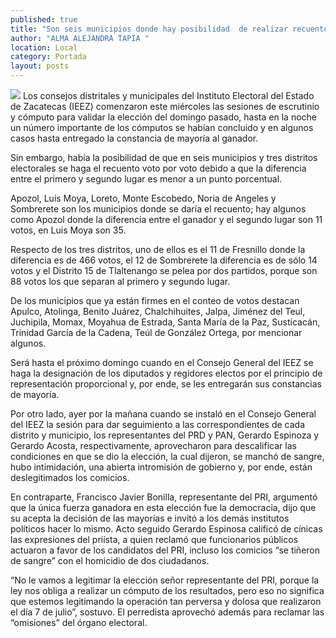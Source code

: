 ```yaml
---
published: true
title: "Son seis municipios donde hay posibilidad  de realizar recuento voto por voto, informan"
author: "ALMA ALEJANDRA TAPIA "
location: Local
category: Portada
layout: posts
---
```


![](http://i.imgur.com/L6wYVyLm.jpg)
Los consejos distritales y municipales del Instituto Electoral del Estado de Zacatecas (IEEZ) comenzaron este miércoles las sesiones de escrutinio y cómputo para validar la elección del domingo pasado, hasta en la noche un número importante de los cómputos se habían concluido y en algunos casos hasta entregado la constancia de mayoría al ganador.
 
Sin embargo, había la posibilidad de que en seis municipios y tres distritos electorales se haga el recuento voto por voto debido a que la diferencia entre el primero y segundo lugar es menor a un punto porcentual.
 
Apozol, Luis Moya, Loreto, Monte Escobedo, Noria de Angeles y Sombrerete son los municipios donde se daría el recuento; hay algunos como Apozol donde la diferencia entre el ganador y el segundo lugar son 11 votos, en Luis Moya son 35.
 
Respecto de los tres distritos, uno de ellos es el 11 de Fresnillo donde la diferencia es de 466 votos, el 12 de Sombrerete la diferencia es de sólo 14 votos y el Distrito 15 de Tlaltenango se pelea por dos partidos, porque son 88 votos los que separan al primero y segundo lugar.
 
De los municipios que ya están firmes en el conteo de votos destacan Apulco, Atolinga, Benito Juárez, Chalchihuites, Jalpa, Jiménez del Teul, Juchipila, Momax, Moyahua de Estrada, Santa María de la Paz, Susticacán, Trinidad García de la Cadena, Teúl de González Ortega, por mencionar algunos.
 
Será hasta el próximo domingo cuando en el Consejo General del IEEZ se haga la designación de los diputados y regidores electos por el principio de representación proporcional y, por ende, se les entregarán sus constancias de mayoría.
 
Por otro lado, ayer por la mañana cuando se instaló en el Consejo General del IEEZ la sesión para dar seguimiento a las correspondientes de cada distrito y municipio, los representantes del PRD y PAN, Gerardo Espinoza y Gerardo Acosta, respectivamente, aprovecharon para descalificar las condiciones en que se dio la elección, la cual dijeron, se manchó de sangre, hubo intimidación, una abierta intromisión de gobierno y, por ende, están deslegitimados los comicios. 
 
En contraparte, Francisco Javier Bonilla, representante del PRI, argumentó que la única fuerza ganadora en esta elección fue la democracia, dijo que su acepta la decisión de las mayorías e invitó a los demás institutos políticos hacer lo mismo. 
Acto seguido Gerardo Espinosa calificó de cínicas las expresiones del priísta, a quien reclamó que funcionarios públicos actuaron a favor de los candidatos del PRI, incluso los comicios “se tiñeron de sangre” con el homicidio de dos ciudadanos.
 
“No le vamos a legitimar la elección señor representante del PRI, porque la ley nos obliga a realizar un cómputo de los resultados, pero eso no significa que estemos legitimando la operación tan perversa y dolosa que realizaron el día 7 de julio”, sostuvo.
El perredista aprovechó además para reclamar las “omisiones”  del órgano electoral.
